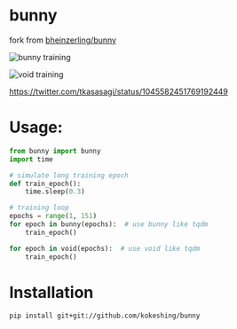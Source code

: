 # bunny

fork from [bheinzerling/bunny](https://github.com/bheinzerling/bunny)

![bunny training](bunny.gif)

![void training](https://user-images.githubusercontent.com/33972190/46244257-38246000-c417-11e8-9ad6-817f0822ac8a.gif)

https://twitter.com/tkasasagi/status/1045582451769192449

# Usage:

```Python
from bunny import bunny
import time

# simulate long training epoch
def train_epoch():
	time.sleep(0.3)

# training loop
epochs = range(1, 151)
for epoch in bunny(epochs):  # use bunny like tqdm
	train_epoch()

for epoch in void(epochs):  # use void like tqdm
    train_epoch()
```

# Installation

```
pip install git+git://github.com/kokeshing/bunny
```
